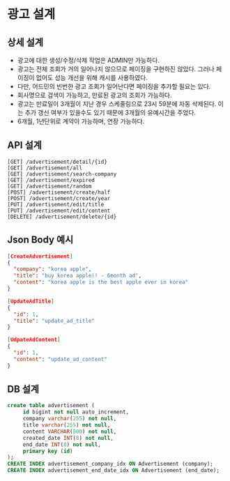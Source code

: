 # 광고 설계

## 상세 설계
* 광고에 대한 생성/수정/삭제 작업은 ADMIN만 가능하다.
* 광고는 전체 조회가 거의 일어나지 않으므로 페이징을 구현하진 않았다. 그러나 페이징이 없어도 성능 개선을 위해 캐시를 사용하였다.
* 다만, 어드민의 빈번한 광고 조회가 일어난다면 페이징을 추가할 필요는 있다.
* 회사명으로 검색이 가능하고, 만료된 광고의 조회가 가능하다.
* 광고는 만료일이 3개월이 지난 경우 스케줄링으로 23시 59분에 자동 삭제된다. 이는 추가 갱신 여부가 있을수도 있기 때문에 3개월의 유예시간을 주었다.
* 6개월, 1년단위로 계약이 가능하며, 연장 가능하다.

## API 설계
```
[GET] /advertisement/detail/{id}
[GET] /advertisement/all
[GET] /advertisement/search-company
[GET] /advertisement/expired
[GET] /advertisement/random
[POST] /advertisement/create/half
[POST] /advertisement/create/year
[PUT] /advertisement/edit/title
[PUT] /advertisement/edit/content
[DELETE] /advertisement/delete/{id}
```

## Json Body 예시
```json
[CreateAdvertisement]
{
  "company": "korea apple",
  "title": "buy korea apple!! - 6month ad",
  "content": "korea apple is the best apple ever in korea"
}

[UpdateAdTitle]
{
  "id": 1,
  "title": "update_ad_title"
}

[UdpateAdContent]
{
  "id": 1,
  "content": "update_ad_content"
}
```

## DB 설계
```sql
create table advertisement (
     id bigint not null auto_increment,
     company varchar(255) not null,
     title varchar(255) not null,
     content VARCHAR(800) not null,
     created_date INT(8) not null,
     end_date INT(8) not null,
     primary key (id)
);
CREATE INDEX advertisement_company_idx ON Advertisement (company);
CREATE INDEX advertisement_end_date_idx ON Advertisement (end_date);
```